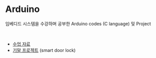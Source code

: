 # Arduino
임베디드 시스템을 수강하며 공부한 Arduino codes (C language) 및 Project

<br/>

* [수업 자료](./수업자료)
* [기말 프로젝트](./기말프로젝트/smart_door-lock.md) (smart door lock)

